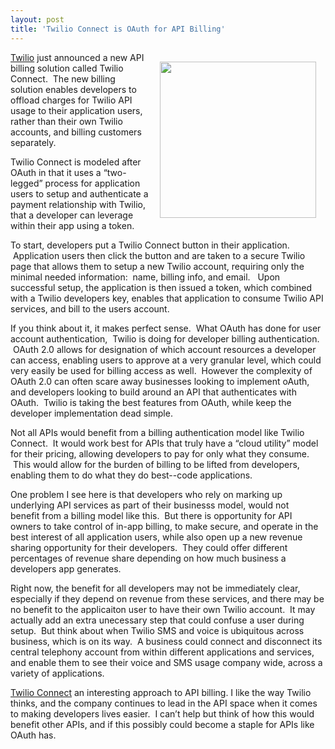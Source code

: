 ```yaml
---
layout: post
title: 'Twilio Connect is OAuth for API Billing'
---
```

<p><a title="Twilio" href="http://www.twilio.com"><img style="padding: 15px;" src="http://kinlane-productions.s3.amazonaws.com/api-evangelist/twilio/Twilio-Logo.png" alt="" width="250" align="right" /></a></p>
<p><a title="Twilio" href="http://www.twilio.com">Twilio</a> just announced a new API billing solution called Twilio Connect. &nbsp;The new billing solution enables developers to offload charges for Twilio API usage to their application users, rather than their own Twilio accounts, and billing customers separately.</p>
<p>Twilio Connect is modeled after OAuth in that it uses a &ldquo;two-legged&rdquo; process for application users to setup and authenticate a payment relationship with Twilio, that a developer can leverage within their app using a token.</p>
<p>To start, developers put a Twilio Connect button in their application. &nbsp;Application users then click the button and are taken to a secure Twilio page that allows them to setup a new Twilio account, requiring only the minimal needed information: &nbsp;name, billing info, and email. &nbsp;&nbsp;Upon successful setup, the application is then issued a token, which combined with a Twilio developers key, enables that application to consume Twilio API services, and bill to the users account.</p>
<p>If you think about it, it makes perfect sense. &nbsp;What OAuth has done for user account authentication, &nbsp;Twilio is doing for developer billing authentication. &nbsp;OAuth 2.0 allows for designation of which account resources a developer can access, enabling users to approve at a very granular level, which could very easily be used for billing access as well. &nbsp;However the complexity of OAuth 2.0 can often scare away businesses looking to implement oAuth, and developers looking to build around an API that authenticates with OAuth. &nbsp;Twilio is taking the best features from OAuth, while keep the developer implementation dead simple.</p>
<p>Not all APIs would benefit from a billing authentication model like Twilio Connect. &nbsp;It would work best for APIs that truly have a &ldquo;cloud utility&rdquo; model for their pricing, allowing developers to pay for only what they consume. &nbsp;This would allow for the burden of billing to be lifted from developers, enabling them to do what they do best--code applications. &nbsp;</p>
<p><img style="padding: 25px;" src="http://kinlane-productions.s3.amazonaws.com/api-evangelist/twilio/twilio-connect-button.png" alt="" align="right" /></p>
<p>One problem I see here is that developers who rely on marking up underlying API services as part of their businesss model, would not benefit from a billing model like this. &nbsp;But there is opportunity for API owners to take control of in-app billing, to make secure, and operate in the best interest of all application users, while also open up a new revenue sharing opportunity for their developers. &nbsp;They could offer different percentages of revenue share depending on how much business a developers app generates. &nbsp;</p>
<p>Right now, the benefit for all developers may not be immediately clear, especially if they depend on revenue from these services, and there may be no benefit to the applicaiton user to have their own Twilio account. &nbsp;It may actually add an extra unecessary step that could confuse a user during setup. &nbsp;But think about when Twilio SMS and voice is ubiquitous across business, which is on its way. &nbsp;A business could connect and disconnect its central telephony account from within different applications and services, and enable them to see their voice and SMS usage company wide, across a variety of applications.</p>
<p><a title="Twilio Connect" href="http://blog.programmableweb.com/2011/09/21/twilio-introduces-twilio-connect-its-new-in-app-billing-model/">Twilio Connect</a> an interesting approach to API billing. I like the way Twilio thinks, and the company continues to lead in the API space when it comes to making developers lives easier. &nbsp;I can&rsquo;t help but think of how this would benefit other APIs, and if this possibly could become a staple for APIs like OAuth has.</p>